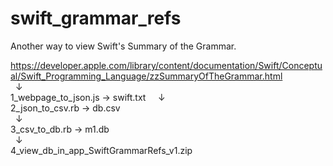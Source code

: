 # swift_grammar_refs
Another way to view Swift's Summary of the Grammar.

https://developer.apple.com/library/content/documentation/Swift/Conceptual/Swift_Programming_Language/zzSummaryOfTheGrammar.html  
    ↓  
1_webpage_to_json.js → swift.txt  
    ↓  
2_json_to_csv.rb → db.csv  
    ↓  
3_csv_to_db.rb → m1.db  
    ↓  
4_view_db_in_app_SwiftGrammarRefs_v1.zip  
